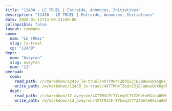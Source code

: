 ```yaml
---
title: "12430 - LE TRUEL | Entraide, Annonces, Initiatives"
description: "12430 - LE TRUEL | Entraide, Annonces, Initiatives"
date: 2020-01-11T14:09:21+09:00
collapsible: false
layout: commune
comm:
  nom: "LE TRUEL"
  slug: le-truel
  cp: "12430"
dept:
  nom: "Aveyron"
  slug: aveyron
  num: "12"
peerpad:
  comm:
    read_path: /r/markdown/12430_le-truel/4XTTMH4TZbdsZJjEJaWuxGUX6gNkjydfMWta83s3TKKRPPnzz
    write_path: /w/markdown/12430_le-truel/4XTTMH4TZbdsZJjEJaWuxGUX6gNkjydfMWta83s3TKKRPPnzz-K3TgUUQY8uetsQPmtZMJNqj6RRdpUeXjGvNYPUy6cJD6Hbbr6E8J7ZQJ4XGxZLBfQo4QyKphXf1dhw1hcQxJUsppVL58WDZRhHkq11krceNbdH1Z9SfxAoeKdbbjFL5gYLBbHgYe
  dept:
    read_path: /r/markdown/12_aveyron/4XTTM3CFrTYLeq3t7YZ2GeteRXina8HMy585xLdATaEm28gJq
    write_path: /w/markdown/12_aveyron/4XTTM3CFrTYLeq3t7YZ2GeteRXina8HMy585xLdATaEm28gJq-K3TgUfu3tdsvnJNzfCjLcQBm4uQ83gag77qnaAo9pjUvbpQyfAVAxJdyULKffeJFVcGHHVraYZNVQhiGBeBUKBFLy2Vr8dapgU6tQCmoJQ6dgnoqRGmK9bSxqhW9VArfxRuTPcgV
---
```


